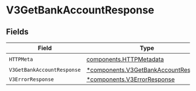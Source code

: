 # V3GetBankAccountResponse


## Fields

| Field                                                                                       | Type                                                                                        | Required                                                                                    | Description                                                                                 |
| ------------------------------------------------------------------------------------------- | ------------------------------------------------------------------------------------------- | ------------------------------------------------------------------------------------------- | ------------------------------------------------------------------------------------------- |
| `HTTPMeta`                                                                                  | [components.HTTPMetadata](../../models/components/httpmetadata.md)                          | :heavy_check_mark:                                                                          | N/A                                                                                         |
| `V3GetBankAccountResponse`                                                                  | [*components.V3GetBankAccountResponse](../../models/components/v3getbankaccountresponse.md) | :heavy_minus_sign:                                                                          | OK                                                                                          |
| `V3ErrorResponse`                                                                           | [*components.V3ErrorResponse](../../models/components/v3errorresponse.md)                   | :heavy_minus_sign:                                                                          | Error                                                                                       |